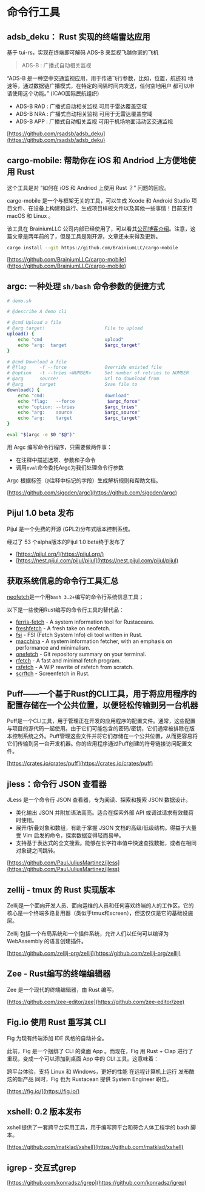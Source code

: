 # 命令行工具


## adsb_deku： Rust 实现的终端雷达应用

基于 tui-rs，实现在终端即可解码 ADS-B 来监视飞越你家的飞机

> ADS-B : 广播式自动相关监视

“ADS-B 是一种空中交通监视应用，用于传递飞行参数，比如，位置，航迹和
地速等，通过数据链广播模式，在特定的间隔时间内发送，任何空地用户
都可以申请使用这个功能。” (ICAO国际民航组织)

- ADS-B RAD : 广播式自动相关监视 可用于雷达覆盖空域
- ADS-B NRA : 广播式自动相关监视 可用于无雷达覆盖空域
- ADS-B APP : 广播式自动相关监视 可用于机场地面活动区交通监视

[https://github.com/rsadsb/adsb_deku](https://github.com/rsadsb/adsb_deku)

## cargo-mobile: 帮助你在 iOS 和 Andriod 上方便地使用 Rust

这个工具是对 “如何在 iOS 和 Andriod 上使用 Rust ？” 问题的回应。

cargo-mobile 是一个与框架无关的工具，可以生成 Xcode 和 Android Studio 项目文件、在设备上构建和运行、生成项目样板文件以及其他一些事情！目前支持 macOS 和 Linux 。

该工具在 BrainiumLLC 公司内部已经使用了，可以看其[公司博客介绍](https://dev.brainiumstudios.com/2020/11/24/cargo-mobile.html)。注意，这篇文章是两年前的了，但是工具是刚开源，文章还未来得及更新。

```sh
cargo install --git https://github.com/BrainiumLLC/cargo-mobile
```

[https://github.com/BrainiumLLC/cargo-mobile](https://github.com/BrainiumLLC/cargo-mobile)

## argc: 一种处理 `sh/bash` 命令参数的便捷方式

```sh
# demo.sh

# @describe A demo cli

# @cmd Upload a file
# @arg target!                      File to upload
upload() {
    echo "cmd                       upload"
    echo "arg:  target              $argc_target"
}

# @cmd Download a file
# @flag     -f --force              Override existed file
# @option   -t --tries <NUMBER>     Set number of retries to NUMBER
# @arg      source!                 Url to download from
# @arg      target                  Svae file to
download() {
    echo "cmd:                      download"
    echo "flag:   --force            $argc_force"
    echo "option: --tries           $argc_tries"
    echo "arg:    source            $argc_source"
    echo "arg:    target            $argc_target"
}

eval "$(argc -e $0 "$@")"
```

用 Argc 编写命令行程序，只需要做两件事：

- 在注释中描述选项、参数和子命令
- 调用`eval`命令委托Argc为我们处理命令行参数

Argc 根据标签（`@`注释中标记的字段）生成解析规则和帮助文档。


[https://github.com/sigoden/argc](https://github.com/sigoden/argc)

## Pijul 1.0 beta 发布

Pijul 是一个免费的开源 (GPL2)分布式版本控制系统。

经过了 53 个alpha版本的Pijul 1.0 beta终于发布了

- [https://pijul.org/](https://pijul.org/)
- [https://nest.pijul.com/pijul/pijul](https://nest.pijul.com/pijul/pijul)

## 获取系统信息的命令行工具汇总

[neofetch](https://github.com/dylanaraps/neofetch)是一个用`bash 3.2+`编写的命令行系统信息工具；

以下是一些使用Rust编写的命令行工具的替代品：

- [ferris-fetch](https://github.com/irevenko/ferris-fetch) - A system information tool for Rustaceans.
- [freshfetch](https://github.com/K4rakara/freshfetch) - A fresh take on neofetch.
- [fsi](https://github.com/MustafaSalih1993/fsi) - FSI (Fetch System Info) cli tool written in Rust.
- [macchina](https://github.com/Macchina-CLI/macchina) - A system information fetcher, with an emphasis on performance and minimalism.
- [onefetch](https://github.com/o2sh/onefetch) - Git repository summary on your terminal.
- [rfetch](https://github.com/kamui-fin/rfetch) - A fast and minimal fetch program.
- [rsfetch](https://github.com/Phate6660/rsfetch) - A WIP rewrite of rsfetch from scratch.
- [scrftch](https://github.com/wezm/scrftch) - Screenfetch in Rust.

## Puff——一个基于Rust的CLI工具，用于将应用程序的配置存储在一个公共位置，以便轻松传输到另一台机器

Puff是一个CLI工具，用于管理正在开发的应用程序的配置文件。通常，这些配置与项目的源代码一起使用。由于它们可能包含的密码/密钥，它们通常被排除在版本控制系统之外。Puff管理这些文件并将它们存储在一个公共位置，从而更容易将它们传输到另一台开发机器。你的应用程序通过Puff创建的符号链接访问配置文件。

[https://crates.io/crates/puff](https://crates.io/crates/puff)

## jless：命令行 JSON 查看器

JLess 是一个命令行 JSON 查看器，专为阅读、探索和搜索 JSON 数据设计。

- 美化输出 JSON 并附加语法高亮。适合在探索外部 API 或调试请求有效载荷时使用。
- 展开/折叠对象和数组，有助于掌握 JSON 文档的高级/低级结构。得益于大量受 Vim 启发的命令，探索数据变得轻而易举。
- 支持基于表达式的全文搜索。能够在长字符串值中快速查找数据，或者在相同对象键之间跳转。

[https://github.com/PaulJuliusMartinez/jless](https://github.com/PaulJuliusMartinez/jless)

## zellij - tmux 的 Rust 实现版本

Zellij是一个面向开发人员、面向运维的人员和任何喜欢终端的人的工作区。它的核心是一个终端多路复用器（类似于tmux和screen），但这仅仅是它的基础设施层。

Zellij 包括一个布局系统和一个插件系统，允许人们以任何可以编译为 WebAssembly 的语言创建插件。


[https://github.com/zellij-org/zellij](https://github.com/zellij-org/zellij)

## Zee - Rust编写的终端编辑器

Zee 是一个现代的终端编辑器，由 Rust 编写。

[https://github.com/zee-editor/zee](https://github.com/zee-editor/zee)

## Fig.io 使用 Rust 重写其 CLI

Fig 为现有终端添加 IDE 风格的自动补全。

此前，Fig 是一个捆绑了 CLI 的桌面 App 。而现在，Fig 用 Rust + Clap 进行了重现，变成一个可以添加到桌面 App 中的 CLI 工具。这意味着：

跨平台体验，支持 Linux 和 Windows，更好的性能
在远程计算机上运行
发布酷炫的新产品
同时，Fig 也为 Rustacean 提供 System Engineer 职位。

[https://fig.io/](https://fig.io/)

## xshell: 0.2 版本发布

xshell提供了一套跨平台实用工具，用于编写跨平台和符合人体工程学的 bash 脚本。

[https://github.com/matklad/xshell](https://github.com/matklad/xshell)

## igrep - 交互式grep

[https://github.com/konradsz/igrep](https://github.com/konradsz/igrep)